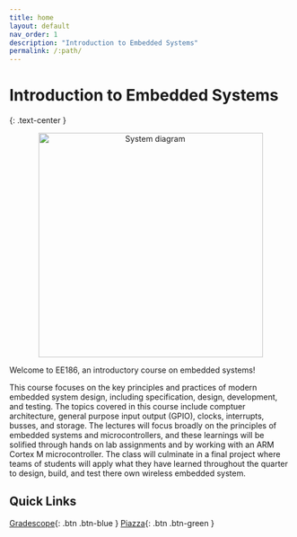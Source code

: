 ```yaml
---
title: home
layout: default
nav_order: 1
description: "Introduction to Embedded Systems"
permalink: /:path/
---
```


# Introduction to Embedded Systems
{: .text-center }
<div style="text-align:center">
<img src="{{ 'assets/images/stm32.jpg' | relative_url }}" alt="System diagram" width="400">
</div>

Welcome to EE186, an introductory course on embedded systems!

This course focuses on the key principles and practices of modern embedded system design, including specification, design, development, and testing. The topics covered in this course include comptuer architecture, general purpose input output (GPIO), clocks, interrupts, busses, and storage. The lectures will focus broadly on the principles of embedded systems and microcontrollers, and these learnings will be solified through hands on lab assignments and by working with an ARM Cortex M microcontroller. The class will culminate in a final project where teams of students will apply what they have learned throughout the quarter to design, build, and test there own wireless embedded system. 

## Quick Links

[Gradescope](https://www.gradescope.com/courses/1126821){: .btn .btn-blue } [Piazza](https://piazza.com/stanford/fall2025/ee186){: .btn .btn-green }



